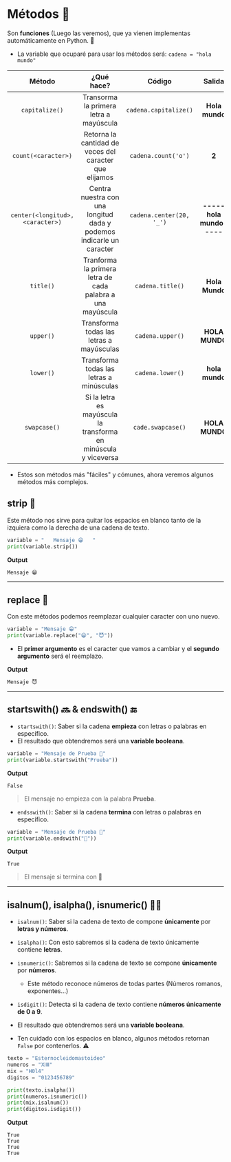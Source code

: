 # Métodos 🥋

Son **funciones** (Luego las veremos), que ya vienen implementas automáticamente en Python. 🐍


* La variable que ocuparé para usar los métodos será: `cadena = "hola mundo"`

| Método | ¿Qué hace? | Código | Salida |
|:--------:|:---------:|:------:|:-------:|
| `capitalize()` | Transorma la primera letra a mayúscula | `cadena.capitalize()` | **Hola mundo**
| `count(<caracter>)` | Retorna la cantidad de veces del caracter que elijamos  | `cadena.count('o')` | **2** |
| `center(<longitud>, <caracter>)`    | Centra nuestra con una longitud dada y podemos indicarle un caracter | `cadena.center(20, '_')` | **-----hola mundo-----**|
| `title()` | Tranforma la primera letra de cada palabra a una mayúscula | `cadena.title()` | **Hola Mundo** |
| `upper()` | Transforma todas las letras a mayúsculas  | `cadena.upper()` | **HOLA MUNDO** |
| `lower()` | Transforma todas las letras a minúsculas | `cadena.lower()`  | **hola mundo** |
| `swapcase()` | Si la letra es mayúscula la transforma en minúscula y viceversa  | `cade.swapcase()` | **HOLA MUNDO** |

* Estos son métodos más "fáciles" y cómunes, ahora veremos algunos métodos más complejos.

## **strip** 🔧
Este método nos sirve para quitar los espacios en blanco tanto de la izquiera como la derecha de una cadena de texto.

```python
variable = "   Mensaje 😁   "
print(variable.strip())
```
**Output**
```
Mensaje 😁
```

---
## **replace** 🔁
Con este métodos podemos reemplazar cualquier caracter con uno nuevo.
```python
variable = "Mensaje 😁"
print(variable.replace("😁", "😈"))
```

* El **primer argumento** es el caracter que vamos a cambiar y el **segundo argumento** será el reemplazo.

**Output**
```
Mensaje 😈
```

---
## startswith() 🔜 & endswith() 🔚 
* `startswith()`: Saber si la cadena **empieza** con letras o palabras en específico.
* El resultado que obtendremos será una **variable booleana**.
```python
variable = "Mensaje de Prueba 🤑"
print(variable.startswith("Prueba"))
```
**Output**
```
False
```
> El mensaje no empieza con la palabra **Prueba**.


* `endsswith()`: Saber si la cadena **termina** con letras o palabras en específico.

```python
variable = "Mensaje de Prueba 🤑"
print(variable.endswith("🤑"))
```
**Output**
```
True
```
> El mensaje si termina con 🤑

---
## isalnum(), isalpha(), isnumeric() 🔢🆎

* `isalnum()`: Saber si la cadena de texto de compone **únicamente** por **letras y números**.
* `isalpha()`: Con esto sabremos si la cadena de texto únicamente contiene **letras**.
* `isnumeric()`: Sabremos si la cadena de texto se compone **únicamente** por **números**.
  * Este método reconoce números de todas partes (Números romanos, exponentes...)

* `isdigit()`: Detecta si la cadena de texto contiene **números únicamente de 0 a 9**.

* El resultado que obtendremos será una **variable booleana**.
* Ten cuidado con los espacios en blanco, algunos métodos retornan `False` por contenerlos. ⚠

```python
texto = "Esternocleidomastoideo"
numeros = "ⅪⅢ"
mix = "H0l4"
digitos = "0123456789"

print(texto.isalpha())
print(numeros.isnumeric())
print(mix.isalnum())
print(digitos.isdigit())
```
**Output**
```
True
True
True
True
```